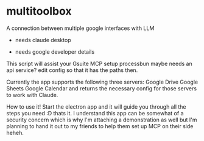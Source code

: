 # multitoolbox
A connection between multiple google interfaces with LLM

+ needs claude desktop

+ needs google developer details

This script will assist your Gsuite MCP setup processbun
maybe needs an api service?
edit config so that it has the paths then.

Currently the app supports the following three servers:
Google Drive
Google Sheets
Google Calendar
and returns the necessary config for those servers to work with Claude.

How to use it!
Start the electron app and it will guide you through all the steps you need :D thats it. I understand this app can be somewhat of a security concern which is why I'm attaching a demonstration as well but I'm planning to hand it out to my friends to help them set up MCP on their side heheh.

